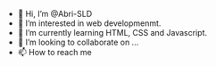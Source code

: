 - 👋 Hi, I’m @Abri-SLD
- 👀 I’m interested in web developmenmt.
- 🌱 I’m currently learning HTML, CSS and Javascript.
- 💞️ I’m looking to collaborate on ...
- 📫 How to reach me 

<!---
Abri-SLD/Abri-SLD is a ✨ special ✨ repository because its `README.md` (this file) appears on your GitHub profile.
You can click the Preview link to take a look at your changes.
--->
